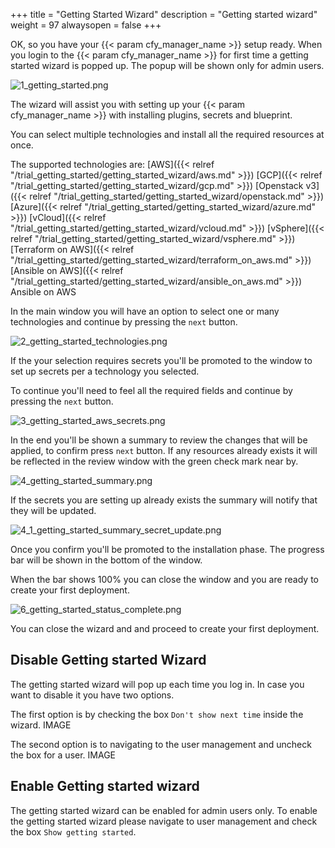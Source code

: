 +++
title = "Getting Started Wizard"
description = "Getting started wizard"
weight = 97
alwaysopen = false
+++

OK, so you have your {{< param cfy_manager_name >}} setup ready. When you login to the {{< param cfy_manager_name >}} for first time a getting started wizard is popped up.
The popup will be shown only for admin users.

![1_getting_started.png]( /images/getting_started/1_getting_started.png )

The wizard will assist you with setting up your {{< param cfy_manager_name >}} with installing plugins, secrets and blueprint. 

You can select multiple technologies and install all the required resources at once.

The supported technologies are:
[AWS]({{< relref "/trial_getting_started/getting_started_wizard/aws.md" >}})
[GCP]({{< relref "/trial_getting_started/getting_started_wizard/gcp.md" >}})
[Openstack v3]({{< relref "/trial_getting_started/getting_started_wizard/openstack.md" >}})
[Azure]({{< relref "/trial_getting_started/getting_started_wizard/azure.md" >}})
[vCloud]({{< relref "/trial_getting_started/getting_started_wizard/vcloud.md" >}})
[vSphere]({{< relref "/trial_getting_started/getting_started_wizard/vsphere.md" >}})
[Terraform on AWS]({{< relref "/trial_getting_started/getting_started_wizard/terraform_on_aws.md" >}})
[Ansible on AWS]({{< relref "/trial_getting_started/getting_started_wizard/ansible_on_aws.md" >}})
Ansible on AWS

In the main window you will have an option to select one or many technologies and continue by pressing the `next` button.

![2_getting_started_technologies.png]( /images/getting_started/2_getting_started_technologies.png )

If the your selection requires secrets you'll be promoted to the window to set up secrets per a technology you selected.

To continue you'll need to feel all the required fields and continue by pressing the `next` button.

![3_getting_started_aws_secrets.png]( /images/getting_started/3_getting_started_aws_secrets.png )

In the end you'll be shown a summary to review the changes that will be applied, to confirm press `next` button.
If any resources already exists it will be reflected in the review window with the green check mark near by.

![4_getting_started_summary.png]( /images/getting_started/4_getting_started_summary.png )

If the secrets you are setting up already exists the summary will notify that they will be updated.

![4_1_getting_started_summary_secret_update.png]( /images/getting_started/4_1_getting_started_summary_secret_update.png )

Once you confirm you'll be promoted to the installation phase. The progress bar will be shown in the bottom of the window.

When the bar shows 100% you can close the window and you are ready to create your first deployment.

![6_getting_started_status_complete.png]( /images/getting_started/6_getting_started_status_complete.png )

You can close the wizard and and proceed to create your first deployment.

## Disable Getting started Wizard
The getting started wizard will pop up each time you log in. In case you want to disable it you have two options.

The first option is by checking the box `Don't show next time` inside the wizard.
IMAGE

The second option is to navigating to the user management and uncheck the box for a user.
IMAGE

## Enable Getting started wizard
The getting started wizard can be enabled for admin users only.
To enable the getting started wizard please navigate to user management and check the box `Show getting started`.

